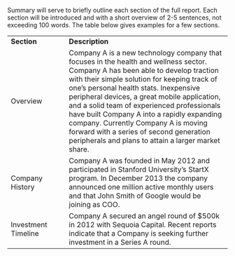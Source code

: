 Summary will serve to briefly outline each section of the full report. Each section will be introduced and with a short overview of 2-5 sentences, not exceeding 100 words. The table below gives examples for a few sections.


<table>
    <tr>
        <td><strong>Section</strong></td>
        <td>&nbsp;&nbsp;&nbsp;</td>
        <td><strong>Description</strong></td>
    </tr>
    <tr>
        <td>Overview</td>
        <td>&nbsp;&nbsp;&nbsp;</td>
        <td>Company A is a new technology company that focuses in the health and wellness sector. Company A has been able to develop traction with their simple solution for keeping track of one’s personal health stats. Inexpensive peripheral devices, a great mobile application, and a solid team of experienced professionals have built Company A into a rapidly expanding company. Currently Company A is moving forward with  a series of second generation peripherals and plans to attain a larger market share.</td>
    </tr>
    <tr>
        <td>Company History</td>
        <td>&nbsp;&nbsp;&nbsp;</td>
        <td>Company A was founded in May 2012 and participated in Stanford University’s StartX program. In December 2013 the company announced one million active monthly users and that John Smith of Google would be joining as COO.</td>
    </tr>
    <tr>
        <td>Investment Timeline</td>
        <td>&nbsp;&nbsp;&nbsp;</td>
        <td>Company A secured an angel round of $500k in 2012 with Sequoia Capital. Recent reports indicate that a Company is seeking further investment in a Series A round.</td>
    </tr>
</table>